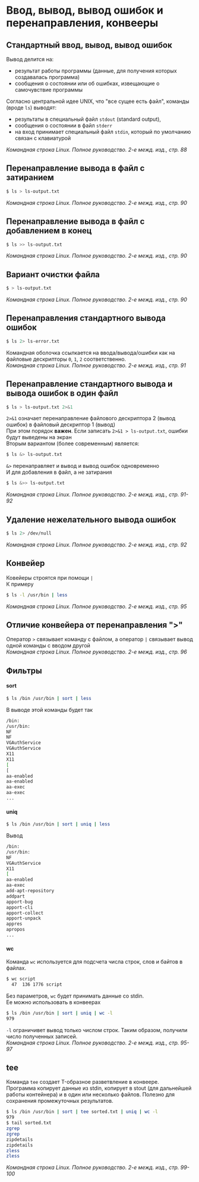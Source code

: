 # Ввод, вывод, вывод ошибок и перенаправления, конвееры
## Стандартный ввод, вывод, вывод ошибок
Вывод делится на:

* результат работы программы (данные, для получения которых создавалась программа)
* сообщения о состоянии или об ошибках, извещающие о самочувствие программы

Согласно центральной идее UNIX, что "все сущее есть файл", команды (вроде `ls`) выводят:

* результаты в специальный файл `stdout` (standard output),
* сообщения о состоянии в файл `stderr`
* на вход принимает специальный файл `stdin`, который по умолчанию связан с клавиатурой

*Командная строка Linux. Полное руководство. 2-е межд. изд., стр. 88*

## Перенаправление вывода в файл с затиранием
```bash
$ ls > ls-output.txt
```
*Командная строка Linux. Полное руководство. 2-е межд. изд., стр. 90*

## Перенаправление вывода в файл с добавлением в конец
```bash
$ ls >> ls-output.txt
```
*Командная строка Linux. Полное руководство. 2-е межд. изд., стр. 90*

## Вариант очистки файла
```bash
$ > ls-output.txt
```
*Командная строка Linux. Полное руководство. 2-е межд. изд., стр. 90*

## Перенаправления стандартного вывода ошибок
```bash
$ ls 2> ls-error.txt
```
Командная оболочка ссылкается на ввода/вывода/ошибки как на файловые дескрипторы `0`, `1`, `2` соответственно.<br/>
*Командная строка Linux. Полное руководство. 2-е межд. изд., стр. 91*

## Перенаправление стандартного вывода и вывода ошибок в один файл
```bash
$ ls > ls-output.txt 2>&1
```
`2>&1` означает перенаправление файлового дескриптора 2 (вывод ошибок) в файловый дескриптор 1 (вывод)<br/>
При этом порядок **важен**. Если записать `2>&1 > ls-output.txt`, ошибки будут выведены на экран<br/>
Вторым вариантом (более современным) является:
```bash
$ ls &> ls-output.txt
```
`&>` перенаправляет и вывод и вывод ошибок одновременно<br/>
И для добавления в файл, а не затирания
```bash
$ ls &>> ls-output.txt
```
*Командная строка Linux. Полное руководство. 2-е межд. изд., стр. 91-92*

## Удаление нежелательного вывода ошибок
```bash
$ ls 2> /dev/null
```
*Командная строка Linux. Полное руководство. 2-е межд. изд., стр. 92*

## Конвейер
Ковейеры строятся при помощи `|`<br/>
К примеру
```bash
$ ls -l /usr/bin | less
```
*Командная строка Linux. Полное руководство. 2-е межд. изд., стр. 95*

## Отличие конвейера от перенаправления ">"
Оператор `>` связывает команду с файлом, а оператор `|` связывает вывод одной команды с вводом другой<br/>
*Командная строка Linux. Полное руководство. 2-е межд. изд., стр. 96*

## Фильтры
#### sort
```bash
$ ls /bin /usr/bin | sort | less
```
В выводе этой команды будет так
```bash
/bin:
/usr/bin:
NF
NF
VGAuthService
VGAuthService
X11
X11
[
[
aa-enabled
aa-enabled
aa-exec
aa-exec
...
```

#### uniq
```bash
$ ls /bin /usr/bin | sort | uniq | less
```
Вывод
```bash
/bin:
/usr/bin:
NF
VGAuthService
X11
[
aa-enabled
aa-exec
add-apt-repository
addpart
apport-bug
apport-cli
apport-collect
apport-unpack
appres
apropos
...
```

#### wc
Команда `wc` используется для подсчета числа строк, слов и байтов в файлах.
```bash
$ wc script
  47  136 1776 script
```
Без параметров, `wc` будет принимать данные со stdin.<br/>
Ее можно использовать в конвеерах
```bash
$ ls /bin /usr/bin | sort | uniq | wc -l
979
```
`-l` ограничивет вывод только числом строк. Таким образом, получили число полученных записей.<br/>
*Командная строка Linux. Полное руководство. 2-е межд. изд., стр. 95-97*

## tee
Команда `tee` создает T-образное разветвление в конвеере.<br/>
Программа копирует данные из stdin, копирует в stout (для дальнейшей работы контейнера) и в один или несколько файлов. Полезно для сохранения промежуточных результатов.
```bash
$ ls /bin /usr/bin | sort | tee sorted.txt | uniq | wc -l
979
$ tail sorted.txt
zgrep
zgrep
zipdetails
zipdetails
zless
zless
```
*Командная строка Linux. Полное руководство. 2-е межд. изд., стр. 99-100*